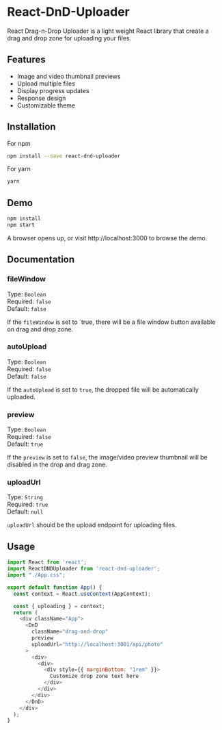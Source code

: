 # React-DnD-Uploader

React Drag-n-Drop Uploader is a light weight React library that create a drag and drop zone for uploading your files.

## Features

* Image and video thumbnail previews
* Upload multiple files
* Display progress updates
* Response design
* Customizable theme

## Installation

For npm

```bash
npm install --save react-dnd-uploader
```

For yarn

```bash
yarn
```

## Demo

```bash
npm install
npm start
```

A browser opens up, or visit http://localhost:3000 to browse the demo.

## Documentation

### fileWindow

Type: `Boolean`<br>
Required: `false`<br>
Default: `false`<br>

If the `fileWindow` is set to `true, there will be a file window button available on drag and drop zone.

### autoUpload

Type: `Boolean`<br>
Required: `false`<br>
Default: `false`<br>

If the `autoUpload` is set to `true`, the dropped file will be automatically uploaded.

### preview

Type: `Boolean`<br>
Required: `false`<br>
Default: `true`<br>

If the `preview` is set to `false`, the image/video preview thumbnail will be disabled in the drop and drag zone.

### uploadUrl

Type: `String`<br>
Required: `true`<br>
Default: `null`<br>

`uploadUrl` should be the upload endpoint for uploading files.

## Usage

```javascript
import React from 'react';
import ReactDNDUploader from 'react-dnd-uploader';
import "./App.css";

export default function App() {
  const context = React.useContext(AppContext);

  const { uploading } = context;
  return (
    <div className="App">
      <DnD
        className="drag-and-drop"
        preview
        uploadUrl="http://localhost:3001/api/photo"
      >
        <div>
          <div>
            <div style={{ marginBottom: "1rem" }}>
              Customize drop zone text here
            </div>
          </div>
        </div>
      </DnD>
    </div>
  );
}
```
